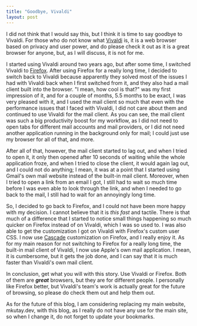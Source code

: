 ```yaml
---
title: "Goodbye, Vivaldi"
layout: post
---
```

I did not think that I would say this, but I think it is time to say goodbye to Vivaldi. For those who do not know what [Vivaldi](https://vivaldi.com) is, it is a web browser based on privacy and user power, and do please check it out as it is a great browser for anyone, but, as I will discuss, it is not for me.


I started using Vivaldi around two years ago, but after some time, I switched Vivaldi to [Firefox](https://firefox.com). After using Firefox for a really long time, I decided to switch back to Vivaldi because apparently they solved most of the issues I had with Vivaldi back when I first switched from it, and they also had a mail client built into the browser. "I mean, how cool is that?" was my first impression of it, and for a couple of months, 5.5 months to be exact, I was very pleased with it, and I used the mail client so much that even with the performance issues that I faced with Vivaldi, I did not care about them and continued to use Vivaldi for the mail client. As you can see, the mail client was such a big productivity boost for my workflow, as I did not need to open tabs for different mail accounts and mail providers, or I did not need another application running in the background only for mail; I could just use my browser for all of that, and more.

After all of that, however, the mail client started to lag out, and when I tried to open it, it only then opened after 10 seconds of waiting while the whole application froze, and when I tried to close the client, it would again lag out, and I could not do anything; I mean, it was at a point that I started using Gmail's own mail website instead of the built-in mail client. Moreover, when I tried to open a link from an email I got, I still had to wait so much time before I was even able to look through the link, and when I needed to go back to the mail, I still had to wait for an annoyingly long time.

So, I decided to go back to Firefox, and I could not have been more happy with my decision. I cannot believe that it is _this fast_ and tactile. There is that much of a difference that I started to notice small things happening so much quicker on Firefox instead of on Vivaldi, which I was so used to. I was also able to get the customization I got on Vivaldi with Firefox's custom user CSS. I now use [Cascade](https://github.com/andreasgrafen/cascade) customization on Firefox, and I really enjoy it. As for my main reason for not switching to Firefox for a really long time, the built-in mail client of Vivaldi, I now use Apple's own mail application. I mean, it is cumbersome, but it gets the job done, and I can say that it is much faster than Vivaldi's own mail client.

In conclusion, get what you will with this story. Use Vivaldi or Firefox. Both of them are **_great_** browsers, but they are for different people. I personally like Firefox better, but Vivaldi's team's work is actually great for the future of browsing, so please do check them out and help them out.
  
As for the future of this blog, I am considering replacing my main website, mkutay.dev, with this blog, as I really do not have any use for the main site, so when I change it, do not forget to update your bookmarks.